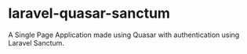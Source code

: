 # laravel-quasar-sanctum
A Single Page Application made using Quasar with authentication using Laravel Sanctum.
